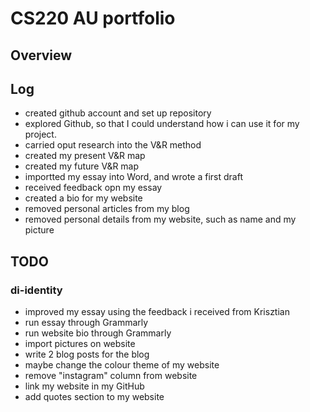 # CS220 AU portfolio
## Overview 


## Log 
- created github account and set up repository 
- explored Github, so that I could understand how i can use it for my project. 
- carried oput research into the V&R method 
- created my present V&R map 
- created my future V&R map 
- importted my essay into Word, and wrote a first draft
- received feedback opn my essay 
- created a bio for my website
- removed personal articles from my blog 
- removed personal details from my website, such as name and my picture



## TODO 
### di-identity 
- improved my essay using the feedback i received from Krisztian
- run essay through Grammarly 
- run website bio through Grammarly 
-  import pictures on website 
-  write 2 blog posts for the blog 
-  maybe change the colour theme of my website 
-  remove "instagram" column from website 
-  link my website in my GitHub 
-  add quotes section to my website 
